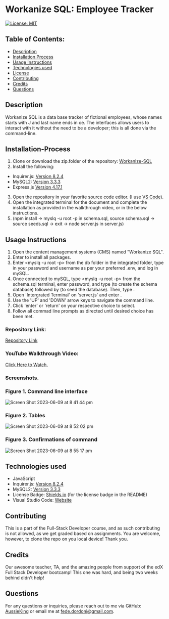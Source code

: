# Workanize SQL: Employee Tracker 

[![License: MIT](https://img.shields.io/badge/License-MIT-yellow.svg)](https://opensource.org/licenses/MIT)
  
## Table of Contents:
- [Description](#Description)
- [Installation Process](#Installation-Process)
- [Usage Instructions](#Usage-Instructions)
- [Technologies used](#Technologies-used)
- [License](#License)
- [Contributing](#contributing)
- [Credits](#Credits)
- [Questions](#Questions)

## Description

Workanize SQL is a data base tracker of fictional employees, whose names starts with J and last name ends in oe. The interfaces allows users to interact with it without the need to be a developer; this is all done via the command-line. 

## Installation-Process
1. Clone or download the zip.folder of the repository: [Workanize-SQL](https://github.com/AussieKing/Workanize-SQL)
2. Install the following: 
- Inquirer.js: [Version 8.2.4](https://www.npmjs.com/package/inquirer/v/8.2.4)
- MySQL2: [Version 3.3.3](https://www.npmjs.com/package/mysql2)
- Express.js [Version 4.17.1](https://expressjs.com/)
3. Open the repository in your favorite source code editor. (I use [VS Code](https://code.visualstudio.com/)).
4. Open the integrated terminal for the document and complete the installation as provided in the walkthrough video, or in the below instructions.
5.  (npm install -> myslq -u root -p in schema.sql, source schema.sql  -> source seeds.sql -> exit -> node server.js in server.js)


## Usage Instructions
1. Open the content management systems (CMS) named "Workanize SQL".
2. Enter <npm install> to install all packages.
3. Enter <myslq -u root -p> from the db folder in the integrated folder, type in your password and username as per your preferred .env, and log in mySQL.
4. Once connected to mySQL, type <myslq -u root -p> from the schema.sql terminal, enter password, and type <source schema.sql> (to create the schema database) followed by <source seeds.sql> (to seed the database). Then, type <exit>.
6. Open 'Intergrated Terminal' on 'server.js' and enter <node server.js>.
7. Use the 'UP' and 'DOWN' arrow keys to navigate the command line. 
8. Click 'enter' or 'return' on your respective choice to select.
9. Follow all commad line prompts as directed until desired choice has been met.

### Repository Link:
[Repository Link](https://github.com/AussieKing/Workanize-SQL)

### YouTube Walkthrough Video:
[Click Here to Watch.](https://drive.google.com/file/d/1NdbDG9-U93d8gOLwVWm6_kwpM_o6XywE/view)

### Screenshots.
### Figure 1. Command line interface

![Screen Shot 2023-06-09 at 8 41 44 pm](https://github.com/AussieKing/Workanize-SQL/assets/126050763/4647d01e-ba02-469d-a1e7-2b426ec233ae)
 
### Figure 2. Tables
  
![Screen Shot 2023-06-09 at 8 52 02 pm](https://github.com/AussieKing/Workanize-SQL/assets/126050763/28c512cf-57e4-4b49-9cc5-19e09dce791e)
  
### Figure 3. Confirmations of command
  
![Screen Shot 2023-06-09 at 8 55 17 pm](https://github.com/AussieKing/Workanize-SQL/assets/126050763/e2d5945b-9dfa-46cd-8022-aaba1f1f080c)


## Technologies used
- JavaScript 
- Inquirer.js: [Version 8.2.4](https://www.npmjs.com/package/inquirer/v/8.2.4)
- MySQL2: [Version 3.3.3](https://www.npmjs.com/package/mysql2)
- License Badge: [Shields.io](https://shields.io/) (for the license badge in the README)
- Visual Studio Code: [Website](https://code.visualstudio.com/)


## Contributing
This is a part of the Full-Stack Developer course, and as such contributing is not allowed, as we get graded based on assignments. You are welcome, however, to clone the repo on you local device! Thank you.

## Credits
Our awesome teacher, TA, and the amazing people from support of the edX Full Stack Developer bootcamp! This one was hard, and being two weeks behind didn't help!

## Questions
For any questions or inquiries, please reach out to me via GitHub: [AussieKing](https://github.com/AussieKing) or email me at fede.dordoni@gmail.com.
